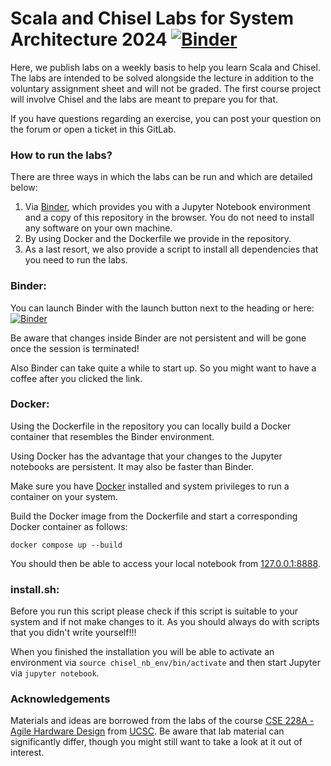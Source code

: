 # Scala and Chisel Labs for System Architecture 2024 [![Binder](https://mybinder.org/badge_logo.svg)](https://mybinder.org/v2/git/https%3A%2F%2Fgitlab.cs.uni-saarland.de%2Freineke%2Fsysarch-labs/HEAD?urlpath=tree/labs)

Here, we publish labs on a weekly basis to help you learn Scala and Chisel. 
The labs are intended to be solved alongside the lecture in addition to the voluntary assignment sheet and will not be graded.
The first course project will involve Chisel and the labs are meant to prepare you for that.

If you have questions regarding an exercise, you can post your question on the forum or open a ticket in this GitLab.


### How to run the labs?

There are three ways in which the labs can be run and which are detailed below:
1. Via [Binder](https://mybinder.org/), which provides you with a Jupyter Notebook environment and a copy of this repository in the browser. You do not need to install any software on your own machine.
2. By using Docker and the Dockerfile we provide in the repository.
3. As a last resort, we also provide a script to install all dependencies that you need to run the labs. 

### Binder:

You can launch Binder with the launch button next to the heading or here: 
[![Binder](https://mybinder.org/badge_logo.svg)](https://mybinder.org/v2/git/https%3A%2F%2Fgitlab.cs.uni-saarland.de%2Freineke%2Fsysarch-labs/HEAD?urlpath=tree/labs)

Be aware that changes inside Binder are not persistent and will be gone once the session is terminated!

Also Binder can take quite a while to start up. So you might want to have a coffee after you clicked the link.

### Docker:
Using the Dockerfile in the repository you can locally build a Docker container that resembles the Binder environment.

Using Docker has the advantage that your changes to the Jupyter notebooks are persistent.
It may also be faster than Binder.

Make sure you have [Docker](https://docs.docker.com/get-docker/) installed and system privileges to run a container on your system.

Build the Docker image from the Dockerfile and start a corresponding Docker container as follows:

```docker compose up --build```

You should then be able to access your local notebook from [127.0.0.1:8888](127.0.0.1:8888).

### install.sh:
Before you run this script please check if this script is suitable to your system and if not make changes to it. As you should always do with scripts that you didn't write yourself!!!

When you finished the installation you will be able to activate an environment via `source chisel_nb_env/bin/activate` and then start Jupyter via `jupyter notebook`.

### Acknowledgements

Materials and ideas are borrowed from the labs of the course [CSE 228A - Agile Hardware Design](https://classes.soe.ucsc.edu/cse228a/Winter24/) from [UCSC](https://www.ucsc.edu/). Be aware that lab material can significantly differ, though you might still want to take a look at it out of interest.